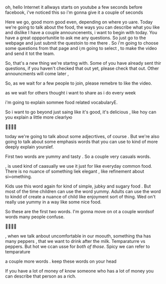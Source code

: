 oh, hello Internet it allways starts on youtube
a few seconds before facebook, i've noticed this
so i'm gonna give it a couple of seconds

Here we go, good morn good even, depending on where yo uare.
Today we're going to talk about the food, the ways you can describe what you like and dislike
I have a couple announcenents, i want to begin with today. You have a great oppportunitie to ask me any questions. So just go to the webpage and just submit the questoin to me there . So i'm going to choose some questions from that page and i;m going to select , to make the video and send it tot the team.

So, that's a new thing we're startng with. Some of you have already sent thir questions, if you haven't checked that out yet, please check that out. Other announcments will come later ,

So, as we wait for a few people to join, please remebre to like the video.

as we wait for others thought i want to share as i do every week

i'm going to explain sommee food related vocabularyE.

So i want to go beyond just saing like it's good, it's delicious , like hoy can you explain a little more clearlyю

🍔🍔🍔🍔

today we're going to talk about some adjecrtives, of course . But we're also going to talk about some emphasis words that you can use to kind of more deeply explain yourslef.

First two words are yummy and tasty . So a couple very casuals words.

<Tasty>, is used kind of caasually we use it just for like everyday common food. There is no nuance of something liek elegant , like refinement about si=omething.

<YUMMY> Kids use this word again for kind of simple, jubky and sugary food . But most of the time children can use the word yummy. Adults can use the word to kindd of create a nuance of child like enjoyment sort of thing. Wed on't really use yummy in a way like some nice food.

So these are the first two words. I'm gonna move on ot a couple wordsof words many people confuse.

🍔🍔🍔🍔

<SPICY> <HOT>, when we talk anbout uncomfortable in our moouth, something tha has many peppers , that we want to drink after the milk. Temparaturre vs peppers. But hot we ccan usse for _both of those_. Spicy we can refer to temparature

a couple more words . keep these words on your head

If you have a lot of money of know someone who has a lot of money you can describe that person as a rich.
